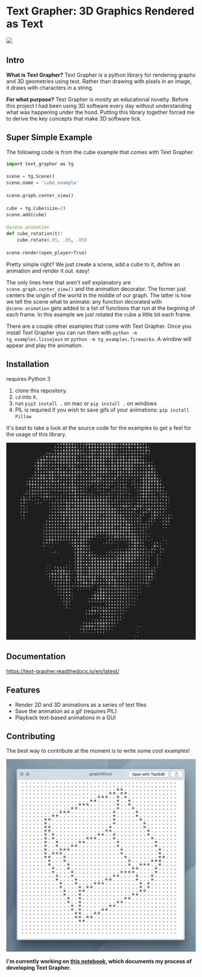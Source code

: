 # Text Grapher: 3D Graphics Rendered as Text

![](img/cube_example.gif)

## Intro

**What is Text Grapher?** Text Grapher is a python library for rendering graphs and 3D geometries using text. Rather than drawing with pixels in an image, it draws with characters in a string.

**For what purpose?** Text Grapher is mostly an educational novelty. Before this project I had been using 3D software every day without understanding what was happening under the hood. Putting this library together forced me to derive the key concepts that make 3D software tick.

## Super Simple Example

The following code is from the cube example that comes with Text Grapher.

```python
import text_grapher as tg

scene = tg.Scene()
scene.name = 'cube_example'

scene.graph.center_view()

cube = tg.Cube(size=2)
scene.add(cube)

@scene.animation
def cube_rotation(t):
    cube.rotate(.05, .05, .05)

scene.render(open_player=True)
```

Pretty simple right? We just create a scene, add a cube to it, define an animation and render it out. easy!

The only lines here that aren't self explanatory are `scene.graph.center_view()` and the animation decorator. The former just centers the origin of the world in the middle of our graph. The latter is how we tell the scene what to animate: any function decorated with `@scene.animation` gets added to a list of functions that run at the begining of each frame. In this example we just rotated the cube a little bit each frame.

There are a couple other examples that come with Text Grapher. Once you install Text Grapher you can run them with `python -m tg_examples.lissajous` or `python -m tg_examples.fireworks`. A window will appear and play the animation.

## Installation

requires Python 3

1. clone this repository.
1. `cd` into it.
1. run `pip3 install .` on mac or `pip install .` on windows
1. PIL is required if you wish to save gifs of your animations: `pip install Pillow`

It's best to take a look at the source code for the examples to get a feel for the usage of this library.

![](img/tg_image_example.jpg)

## Documentation

https://text-grapher.readthedocs.io/en/latest/

## Features

- Render 2D and 3D animations as a series of text files
- Save the animation as a gif (requires PIL)
- Playback text-based animations in a GUI

## Contributing

The best way to contribute at the moment is to write some cool examples!

![](img/example_01.jpg)

**I'm currently working on [this notebook](text_grapher.ipynb), which documents my process of developing Text Grapher.**
